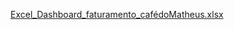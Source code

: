 [Excel_Dashboard_faturamento_cafédoMatheus.xlsx](https://github.com/user-attachments/files/21600869/Excel_Dashboard_faturamento_cafedoMatheus.xlsx)
